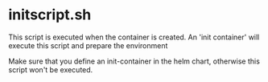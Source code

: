 # initscript.sh

This script is executed when the container is created. An 'init container' will execute this script and prepare the environment

Make sure that you define an init-container in the helm chart, otherwise this script won't be executed.
